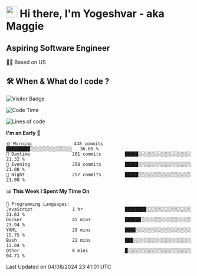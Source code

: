 <h1><img src="https://emojis.slackmojis.com/emojis/images/1531849430/4246/blob-sunglasses.gif?1531849430" width="30"/> Hi there, I'm Yogeshvar - aka Maggie</h1>

## Aspiring Software Engineer
🏂🏻  Based on US 

## 🛠 When & What do I code ?  

![Visitor Badge](https://visitor-badge.feriirawann.repl.co?username=yogeshvar&repo=yogeshvar&label=Visitors&style=plastic&color=%23457BFF&contentType=svg)

<!--START_SECTION:waka-->
![Code Time](http://img.shields.io/badge/Code%20Time-2%2C919%20hrs%2051%20mins-blue)

![Lines of code](https://img.shields.io/badge/From%20Hello%20World%20I%27ve%20Written-4.1%20million%20lines%20of%20code-blue)

**I'm an Early 🐤** 

```text
🌞 Morning                448 commits         █████████░░░░░░░░░░░░░░░░   36.60 % 
🌆 Daytime                261 commits         █████░░░░░░░░░░░░░░░░░░░░   21.32 % 
🌃 Evening                258 commits         █████░░░░░░░░░░░░░░░░░░░░   21.08 % 
🌙 Night                  257 commits         █████░░░░░░░░░░░░░░░░░░░░   21.00 % 
```


📊 **This Week I Spent My Time On** 

```text
💬 Programming Languages: 
JavaScript               1 hr                ████████░░░░░░░░░░░░░░░░░   31.63 % 
Docker                   45 mins             ██████░░░░░░░░░░░░░░░░░░░   23.94 % 
YAML                     29 mins             ████░░░░░░░░░░░░░░░░░░░░░   15.75 % 
Bash                     22 mins             ███░░░░░░░░░░░░░░░░░░░░░░   12.04 % 
Other                    8 mins              █░░░░░░░░░░░░░░░░░░░░░░░░   04.71 % 
```


 Last Updated on 04/08/2024 23:41:01 UTC
<!--END_SECTION:waka-->
